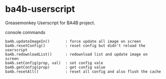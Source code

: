 ba4b-userscript
===============

Greasemonkey Userscript for BA4B project.

console commands
```
ba4b.updateImageIn()       : force update all image on screen
ba4b.resetConfig()         : reset config but didn't reload the userscript
ba4b.redownloadList()      : redownload list and update image on screen
ba4b.setConfig(prop, val)  : set config vale
ba4b.getConfig(prop)       : get config value
ba4b.resetAll()            : reset all config and also flush the cache
```